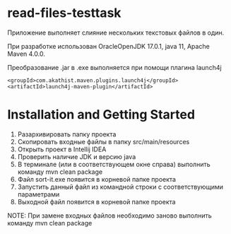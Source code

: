 # read-files-testtask


Приложение выполняет слияние нескольких текстовых файлов в один.

При разработке использован OracleOpenJDK 17.0.1, java 11, Apache Maven 4.0.0.

Преобразование .jar в .exe выполняется при помощи плагина launch4j
```
<groupId>com.akathist.maven.plugins.launch4j</groupId>
<artifactId>launch4j-maven-plugin</artifactId>
```

# Installation and Getting Started

1. Разархивировать папку проекта
2. Скопировать входные файлы в папку src/main/resources
3. Открыть проект в Intellij IDEA
4. Проверить наличие JDK и версию java
5. В терминале (или в соответствующем окне справа) выполнить команду mvn clean package
6. Файл sort-it.exe появится в корневой папке проекта
7. Запустить данный файл из командной строки с соответствующими параметрами
8. Выходной файл появится в корневой папке проекта

NOTE: При замене входных файлов необходимо заново выполнить команду mvn clean package
